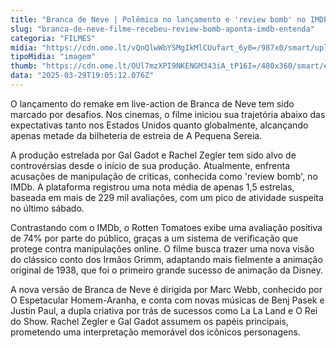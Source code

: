 ```yaml
---
title: "Branca de Neve | Polêmica no lançamento e 'review bomb' no IMDb"
slug: "branca-de-neve-filme-recebeu-review-bomb-aponta-imdb-entenda"
categoria: "FILMES"
midia: "https://cdn.ome.lt/vQnQlwWbYSMgIkMlCUufart_6y0=/987x0/smart/uploads/conteudo/fotos/brancadenevevarianteatrizes_VFHRW72.jpg"
tipoMidia: "imagem"
thumb: "https://cdn.ome.lt/OUl7mzXPI9NKENGM343iA_tP16I=/480x360/smart/extras/conteudos/brancadenevevarianteatrizes_RC3HKt5.jpg"
data: "2025-03-29T19:05:12.076Z"
---
```


O lançamento do remake em live-action de Branca de Neve tem sido marcado por desafios. Nos cinemas, o filme iniciou sua trajetória abaixo das expectativas tanto nos Estados Unidos quanto globalmente, alcançando apenas metade da bilheteria de estreia de A Pequena Sereia.

A produção estrelada por Gal Gadot e Rachel Zegler tem sido alvo de controvérsias desde o início de sua produção. Atualmente, enfrenta acusações de manipulação de críticas, conhecida como 'review bomb', no IMDb. A plataforma registrou uma nota média de apenas 1,5 estrelas, baseada em mais de 229 mil avaliações, com um pico de atividade suspeita no último sábado.

Contrastando com o IMDb, o Rotten Tomatoes exibe uma avaliação positiva de 74% por parte do público, graças a um sistema de verificação que protege contra manipulações online. O filme busca trazer uma nova visão do clássico conto dos Irmãos Grimm, adaptando mais fielmente a animação original de 1938, que foi o primeiro grande sucesso de animação da Disney.

A nova versão de Branca de Neve é dirigida por Marc Webb, conhecido por O Espetacular Homem-Aranha, e conta com novas músicas de Benj Pasek e Justin Paul, a dupla criativa por trás de sucessos como La La Land e O Rei do Show. Rachel Zegler e Gal Gadot assumem os papéis principais, prometendo uma interpretação memorável dos icônicos personagens.